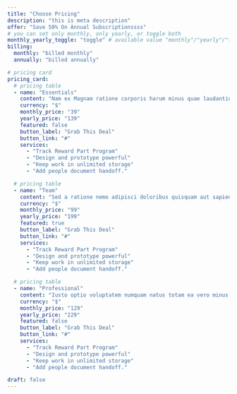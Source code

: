 ```yaml
---
title: "Choose Pricing"
description: "this is meta description"
offer: "Save 50% On Annual Subscriptionssss"
# you can set only monthly, only yearly, or toggle both
monthly_yearly_toggle: "toggle" # available value "monthly"/"yearly"/"toggle"
billing:
  monthly: "billed monthly"
  annually: "billed annually"

# pricing card
pricing_card:
  # pricing table
  - name: "Essentials"
    content: "Nam ex Magnam ratione corporis harum minus quae laudantium, ullam quaerat Illum"
    currency: "$"
    monthly_price: "39"
    yearly_price: "139"
    featured: false
    button_label: "Grab This Deal"
    button_link: "#"
    services:
      - "Track Reward Part Program"
      - "Design and prototype powerful"
      - "Keep work in unlimited storage"
      - "Add people document handoff."

  # pricing table
  - name: "Team"
    content: "Sed a ratione nemo adipisci doloribus quisquam aut sapiente quibusdam illum debitis."
    currency: "$"
    monthly_price: "99"
    yearly_price: "199"
    featured: true
    button_label: "Grab This Deal"
    button_link: "#"
    services:
      - "Track Reward Part Program"
      - "Design and prototype powerful"
      - "Keep work in unlimited storage"
      - "Add people document handoff."

  # pricing table
  - name: "Professional"
    content: "Iusto optio voluptatem numquam natus totam ea vero minus nihil libero non!"
    currency: "$"
    monthly_price: "129"
    yearly_price: "229"
    featured: false
    button_label: "Grab This Deal"
    button_link: "#"
    services:
      - "Track Reward Part Program"
      - "Design and prototype powerful"
      - "Keep work in unlimited storage"
      - "Add people document handoff."

draft: false
---
```

